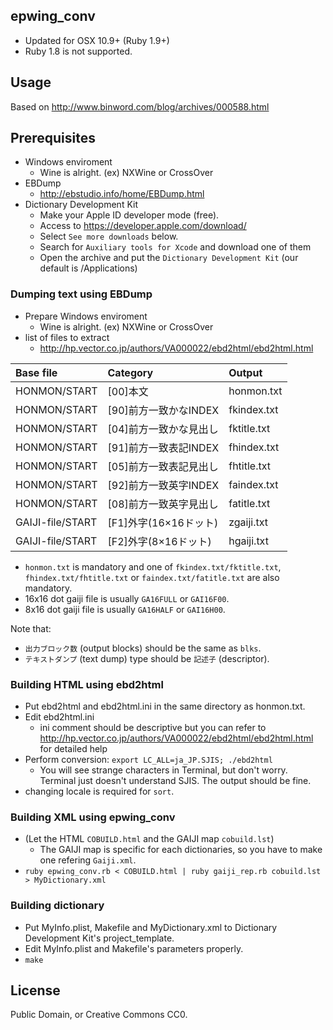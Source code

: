 ## epwing_conv
- Updated for OSX 10.9+ (Ruby 1.9+)
- Ruby 1.8 is not supported.

## Usage
Based on http://www.binword.com/blog/archives/000588.html

## Prerequisites
- Windows enviroment
  - Wine is alright. (ex) NXWine or CrossOver
- EBDump
  - http://ebstudio.info/home/EBDump.html
- Dictionary Development Kit
  - Make your Apple ID developer mode (free).
  - Access to https://developer.apple.com/download/
  - Select `See more downloads` below.
  - Search for `Auxiliary tools for Xcode` and download one of them
  - Open the archive and put the `Dictionary Development Kit` (our default is /Applications)

### Dumping text using EBDump
- Prepare Windows enviroment
  - Wine is alright. (ex) NXWine or CrossOver
- list of files to extract
  - http://hp.vector.co.jp/authors/VA000022/ebd2html/ebd2html.html

|Base file|Category|Output|
|:--|:--|:--|
|HONMON/START|[00]本文|honmon.txt|
|HONMON/START|[90]前方一致かなINDEX|fkindex.txt|
|HONMON/START|[04]前方一致かな見出し|fktitle.txt|
|HONMON/START|[91]前方一致表記INDEX|fhindex.txt|
|HONMON/START|[05]前方一致表記見出し|fhtitle.txt|
|HONMON/START|[92]前方一致英字INDEX|faindex.txt|
|HONMON/START|[08]前方一致英字見出し|fatitle.txt|
|GAIJI-file/START|[F1]外字(16×16ドット)|zgaiji.txt|
|GAIJI-file/START|[F2]外字(8×16ドット)|hgaiji.txt|

- `honmon.txt` is mandatory and one of `fkindex.txt/fktitle.txt`, `fhindex.txt/fhtitle.txt` or `faindex.txt/fatitle.txt` are also mandatory.
- 16x16 dot gaiji file is usually `GA16FULL` or `GAI16F00`.
- 8x16 dot gaiji file is usually `GA16HALF` or `GAI16H00`.

Note that:

- `出力ブロック数` (output blocks) should be the same as `blks`.
- `テキストダンプ` (text dump) type should be `記述子` (descriptor).

### Building HTML using ebd2html
- Put ebd2html and ebd2html.ini in the same directory as honmon.txt.
- Edit ebd2html.ini
  - ini comment should be descriptive but you can refer to http://hp.vector.co.jp/authors/VA000022/ebd2html/ebd2html.html for detailed help
- Perform conversion: `export LC_ALL=ja_JP.SJIS; ./ebd2html`
  - You will see strange characters in Terminal, but don't worry. Terminal just doesn't understand SJIS. The output should be fine.
- changing locale is required for `sort`.

### Building XML using epwing_conv
- (Let the HTML `COBUILD.html` and the GAIJI map `cobuild.lst`)
  - The GAIJI map is specific for each dictionaries, so you have to make one refering `Gaiji.xml`.
- `ruby epwing_conv.rb < COBUILD.html | ruby gaiji_rep.rb cobuild.lst > MyDictionary.xml`

### Building dictionary
- Put MyInfo.plist, Makefile and MyDictionary.xml to Dictionary Development Kit's project_template.
- Edit MyInfo.plist and Makefile's parameters properly.
- `make`

## License
Public Domain, or Creative Commons CC0.
